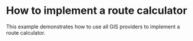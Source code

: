 # How to implement a route calculator


This example demonstrates how to use all GIS providers to implement a route calculator.

<br/>


